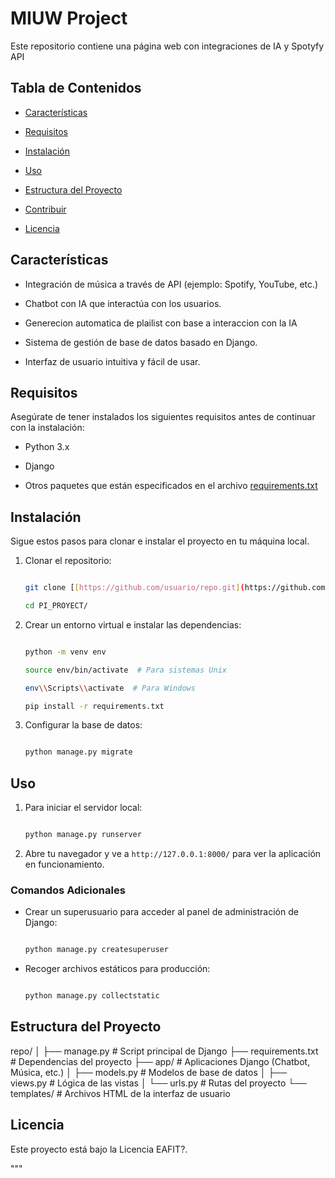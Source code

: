 # MIUW Project



Este repositorio contiene una página web con integraciones de IA y Spotyfy API



## Tabla de Contenidos

- [Características](#características)

- [Requisitos](#requisitos)

- [Instalación](#instalación)

- [Uso](#uso)

- [Estructura del Proyecto](#estructura-del-proyecto)

- [Contribuir](#contribuir)

- [Licencia](#licencia)



## Características

- Integración de música a través de API (ejemplo: Spotify, YouTube, etc.)

- Chatbot con IA que interactúa con los usuarios.

- Generecion automatica de  plailist con base a interaccion con la IA

- Sistema de gestión de base de datos basado en Django.

- Interfaz de usuario intuitiva y fácil de usar.



## Requisitos

Asegúrate de tener instalados los siguientes requisitos antes de continuar con la instalación:



- Python 3.x

- Django

- Otros paquetes que están especificados en el archivo [requirements.txt](https://github.com/CamsMars/PI_PROYECT/blob/658996757dcec066805a6d46c2f2522af779eb6c/MIUW/requirements.txt)



## Instalación



Sigue estos pasos para clonar e instalar el proyecto en tu máquina local.



1. Clonar el repositorio:



    ```bash

    git clone [[https://github.com/usuario/repo.git](https://github.com/CamsMars/PI_PROYECT.git)](https://github.com/CamsMars/PI_PROYECT.git)

    cd PI_PROYECT/

    ```



2. Crear un entorno virtual e instalar las dependencias:



    ```bash

    python -m venv env

    source env/bin/activate  # Para sistemas Unix

    env\\Scripts\\activate  # Para Windows

    pip install -r requirements.txt

    ```



3. Configurar la base de datos:



    ```bash

    python manage.py migrate

    ```



## Uso



1. Para iniciar el servidor local:



    ```bash

    python manage.py runserver

    ```



2. Abre tu navegador y ve a `http://127.0.0.1:8000/` para ver la aplicación en funcionamiento.



### Comandos Adicionales

- Crear un superusuario para acceder al panel de administración de Django:



    ```bash

    python manage.py createsuperuser

    ```



- Recoger archivos estáticos para producción:



    ```bash

    python manage.py collectstatic

    ```



## Estructura del Proyecto
repo/
│
├── manage.py # Script principal de Django 
├── requirements.txt # Dependencias del proyecto 
├── app/ # Aplicaciones Django (Chatbot, Música, etc.) 
│ ├── models.py # Modelos de base de datos 
│ ├── views.py # Lógica de las vistas 
│ └── urls.py # Rutas del proyecto 
└── templates/ # Archivos HTML de la interfaz de usuario

## Licencia

Este proyecto está bajo la Licencia EAFIT?.

"""
